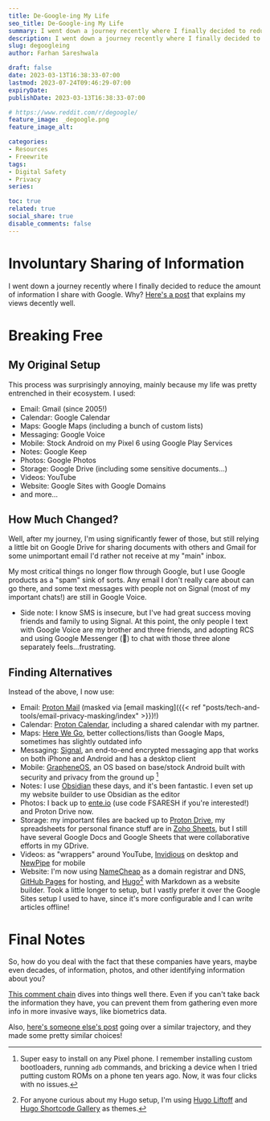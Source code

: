 ```yaml
---
title: De-Google-ing My Life
seo_title: De-Google-ing My Life
summary: I went down a journey recently where I finally decided to reduce the amount of information I share with Google.
description: I went down a journey recently where I finally decided to reduce the amount of information I share with Google.
slug: degoogleing
author: Farhan Sareshwala

draft: false
date: 2023-03-13T16:38:33-07:00
lastmod: 2023-07-24T09:46:29-07:00
expiryDate: 
publishDate: 2023-03-13T16:38:33-07:00

# https://www.reddit.com/r/degoogle/
feature_image: _degoogle.png
feature_image_alt: 

categories:
- Resources
- Freewrite
tags:
- Digital Safety
- Privacy
series:

toc: true
related: true
social_share: true
disable_comments: false
---
```


# Involuntary Sharing of Information
I went down a journey recently where I finally decided to reduce the amount of information I share with Google. Why? [Here's a post](https://www.reddit.com/r/degoogle/comments/huk4rp/why_you_should_degoogle_intro_degoogling/) that explains my views decently well.



# Breaking Free
## My Original Setup
This process was surprisingly annoying, mainly because my life was pretty entrenched in their ecosystem. I used:
- Email: Gmail (since 2005!)
- Calendar: Google Calendar
- Maps: Google Maps (including a bunch of custom lists)
- Messaging: Google Voice
- Mobile: Stock Android on my Pixel 6 using Google Play Services
- Notes: Google Keep
- Photos: Google Photos
- Storage: Google Drive (including some sensitive documents...)
- Videos: YouTube
- Website: Google Sites with Google Domains
- and more...

## How Much Changed?
Well, after my journey, I'm using significantly fewer of those, but still relying a little bit on Google Drive for sharing documents with others and Gmail for some unimportant email I'd rather not receive at my "main" inbox.

My most critical things no longer flow through Google, but I use Google products as a "spam" sink of sorts. Any email I don't really care about can go there, and some text messages with people not on Signal (most of my important chats!) are still in Google Voice. 
- Side note: I know SMS is insecure, but I've had great success moving friends and family to using Signal. At this point, the only people I text with Google Voice are my brother and three friends, and adopting RCS and using Google Messenger (🙁) to chat with those three alone separately feels...frustrating.

## Finding Alternatives
Instead of the above, I now use:

- Email: [Proton Mail](https://pr.tn/ref/HD43HBTXN9EG) (masked via [email masking]({{< ref "posts/tech-and-tools/email-privacy-masking/index" >}})!)
- Calendar: [Proton Calendar](https://calendar.proton.me/), including a shared calendar with my partner.
- Maps: [Here We Go](https://wego.here.com/), better collections/lists than Google Maps, sometimes has slightly outdated info
- Messaging: [Signal](https://signal.org/en/), an end-to-end encrypted messaging app that works on both iPhone and Android and has a desktop client
- Mobile: [GrapheneOS](https://grapheneos.org/), an OS based on base/stock Android built with security and privacy from the ground up [^1]
    [^1]: Super easy to install on any Pixel phone. I remember installing custom bootloaders, running `adb` commands, and bricking a device when I tried putting custom ROMs on a phone ten years ago. Now, it was four clicks with no issues.
- Notes: I use [Obsidian](https://obsidian.md/) these days, and it's been fantastic. I even set up my website builder to use Obsidian as the editor
- Photos: I back up to [ente.io](https://ente.io/) (use code FSARESH if you're interested!) and Proton Drive now.
- Storage: my important files are backed up to [Proton Drive](https://proton.me/drive/free), my spreadsheets for personal finance stuff are in [Zoho Sheets](https://www.zoho.com/sheet/?ireft=nhome&src=all-products-phome), but I still have several Google Docs and Google Sheets that were collaborative efforts in my GDrive.
- Videos: as "wrappers" around YouTube, [Invidious](https://inv.riverside.rocks/feed/popular) on desktop and [NewPipe](https://newpipe.net) for mobile
- Website: I'm now using [NameCheap](https://www.namecheap.com/hosting/hosting-migrate-to-namecheap/) as a domain registrar and DNS, [GitHub Pages](https://pages.github.com/) for hosting, and [Hugo](https://gohugo.io)[^2] with Markdown as a website builder. Took a little longer to setup, but I vastly prefer it over the Google Sites setup I used to have, since it's more configurable and I can write articles offline!
    [^2]: For anyone curious about my Hugo setup, I'm using [Hugo Liftoff](https://themes.gohugo.io/themes/hugo-liftoff/) and [Hugo Shortcode Gallery](https://github.com/mfg92/hugo-shortcode-gallery) as themes.

# Final Notes
So, how do you deal with the fact that these companies have years, maybe even decades, of information, photos, and other identifying information about you? 

[This comment chain](https://www.reddit.com/r/degoogle/comments/huk4rp/comment/fynjgdr/?utm_source=share&utm_medium=web2x&context=3) dives into things well there. Even if you can't take back the information they have, you can prevent them from gathering even more info in more invasive ways, like biometrics data.

Also, [here's someone else's post](https://blog.mailfence.com/how-to-degoogle/) going over a similar trajectory, and they made some pretty similar choices!